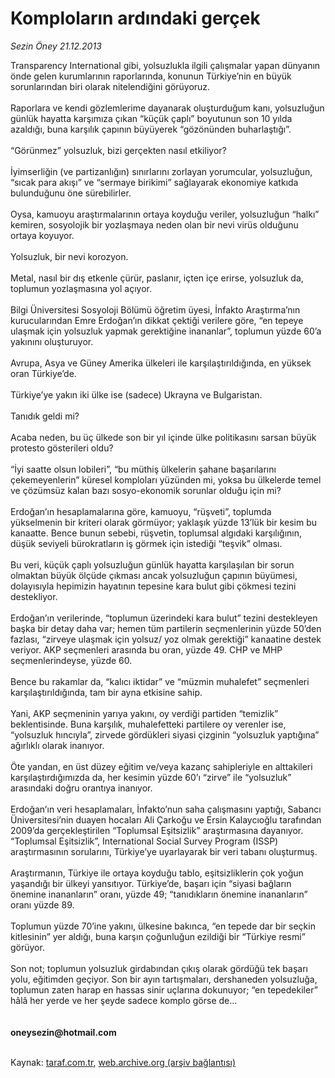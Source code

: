 # Komploların ardındaki gerçek

*Sezin Öney 21.12.2013*

<div class="yazi">Transparency International gibi, yolsuzlukla ilgili çalışmalar yapan dünyanın önde gelen kurumlarının raporlarında, konunun Türkiye’nin en büyük sorunlarından biri olarak nitelendiğini görüyoruz.<br/><br/>Raporlara ve kendi gözlemlerime dayanarak oluşturduğum kanı, yolsuzluğun günlük hayatta karşımıza çıkan “küçük çaplı” boyutunun son 10 yılda azaldığı, buna karşılık çapının büyüyerek “gözönünden buharlaştığı”.<br/><br/>“Görünmez” yolsuzluk, bizi gerçekten nasıl etkiliyor?<br/><br/>İyimserliğin (ve partizanlığın) sınırlarını zorlayan yorumcular, yolsuzluğun, “sıcak para akışı” ve “sermaye birikimi” sağlayarak ekonomiye katkıda bulunduğunu öne sürebilirler.<br/><br/>Oysa, kamuoyu araştırmalarının ortaya koyduğu veriler, yolsuzluğun “halkı” kemiren, sosyolojik bir yozlaşmaya neden olan bir nevi virüs olduğunu ortaya koyuyor.<br/><br/>Yolsuzluk, bir nevi korozyon.<br/><br/>Metal, nasıl bir dış etkenle çürür, paslanır, içten içe erirse, yolsuzluk da, toplumun yozlaşmasına yol açıyor.<br/><br/>Bilgi Üniversitesi Sosyoloji Bölümü öğretim üyesi, İnfakto Araştırma’nın kurucularından Emre Erdoğan’ın dikkat çektiği verilere göre, “en tepeye ulaşmak için yolsuzluk yapmak gerektiğine inananlar”, toplumun yüzde 60’a yakınını oluşturuyor.<br/><br/>Avrupa, Asya ve Güney Amerika ülkeleri ile karşılaştırıldığında, en yüksek oran Türkiye’de.<br/><br/>Türkiye’ye yakın iki ülke ise (sadece) Ukrayna ve Bulgaristan.<br/><br/>Tanıdık geldi mi?<br/><br/>Acaba neden, bu üç ülkede son bir yıl içinde ülke politikasını sarsan büyük protesto gösterileri oldu?<br/><br/>“İyi saatte olsun lobileri”, “bu müthiş ülkelerin şahane başarılarını çekemeyenlerin” küresel komploları yüzünden mi, yoksa bu ülkelerde temel ve çözümsüz kalan bazı sosyo-ekonomik sorunlar olduğu için mi?<br/><br/>Erdoğan’ın hesaplamalarına göre, kamuoyu, “rüşveti”, toplumda yükselmenin bir kriteri olarak görmüyor; yaklaşık yüzde 13’lük bir kesim bu kanaatte. Bence bunun sebebi, rüşvetin, toplumsal algıdaki karşılığının, düşük seviyeli bürokratların iş görmek için istediği “teşvik” olması.<br/><br/>Bu veri, küçük çaplı yolsuzluğun günlük hayatta karşılaşılan bir sorun olmaktan büyük ölçüde çıkması ancak yolsuzluğun çapının büyümesi, dolayısıyla hepimizin hayatının tepesine kara bulut gibi çökmesi tezini destekliyor.<br/><br/>Erdoğan’ın verilerinde, “toplumun üzerindeki kara bulut” tezini destekleyen başka bir detay daha var; hemen tüm partilerin seçmenlerinin yüzde 50’den fazlası, “zirveye ulaşmak için yolsuz/ yoz olmak gerektiği” kanaatine destek veriyor. AKP seçmenleri arasında bu oran, yüzde 49. CHP ve MHP seçmenlerindeyse, yüzde 60.<br/><br/>Bence bu rakamlar da, “kalıcı iktidar” ve “müzmin muhalefet” seçmenleri karşılaştırıldığında, tam bir ayna etkisine sahip.<br/><br/>Yani, AKP seçmeninin yarıya yakını, oy verdiği partiden “temizlik” beklentisinde. Buna karşılık, muhalefetteki partilere oy verenler ise, “yolsuzluk hıncıyla”, zirvede gördükleri siyasi çizginin “yolsuzluk yaptığına” ağırlıklı olarak inanıyor.<br/><br/>Öte yandan, en üst düzey eğitim ve/veya kazanç sahipleriyle en alttakileri karşılaştırdığımızda da, her kesimin yüzde 60’ı “zirve” ile “yolsuzluk” arasındaki doğru orantıya inanıyor.<br/><br/>Erdoğan’ın veri hesaplamaları, İnfakto’nun saha çalışmasını yaptığı, Sabancı Üniversitesi’nin duayen hocaları Ali Çarkoğu ve Ersin Kalaycıoğlu tarafından 2009’da gerçekleştirilen “Toplumsal Eşitsizlik” araştırmasına dayanıyor. “Toplumsal Eşitsizlik”, International Social Survey Program (ISSP) araştırmasının sorularını, Türkiye’ye uyarlayarak bir veri tabanı oluşturmuş.<br/><br/>Araştırmanın, Türkiye ile ortaya koyduğu tablo, eşitsizliklerin çok yoğun yaşandığı bir ülkeyi yansıtıyor. Türkiye’de, başarı için “siyasi bağların önemine inananların” oranı, yüzde 49; “tanıdıkların önemine inananların” oranı yüzde 89.<br/><br/>Toplumun yüzde 70’ine yakını, ülkesine bakınca, “en tepede dar bir seçkin kitlesinin” yer aldığı, buna karşın çoğunluğun ezildiği bir “Türkiye resmi” görüyor.<br/><br/>Son not; toplumun yolsuzluk girdabından çıkış olarak gördüğü tek başarı yolu, eğitimden geçiyor. Son bir ayın tartışmaları, dershaneden yolsuzluğa, toplumun zaten harap en hassas sinir uçlarına dokunuyor; “en tepedekiler” hâlâ her yerde ve her şeyde sadece komplo görse de...<br/><br/><br/><b>oneysezin@hotmail.com</b><br/><br/>
</div>

Kaynak: [taraf.com.tr](http://www.taraf.com.tr:80/sezin-oney/makale-komplolarin-ardindaki-gercek.htm), [web.archive.org (arşiv bağlantısı)](http://web.archive.org/web/20131223045856/http://www.taraf.com.tr:80/sezin-oney/makale-komplolarin-ardindaki-gercek.htm)
